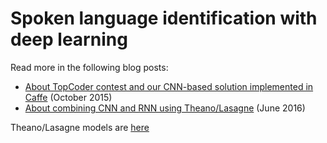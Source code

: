 # Spoken language identification with deep learning

Read more in the following blog posts:

* [About TopCoder contest and our CNN-based solution implemented in Caffe](http://yerevann.github.io/2015/10/11/spoken-language-identification-with-deep-convolutional-networks/) (October 2015)
* [About combining CNN and RNN using Theano/Lasagne](http://yerevann.github.io/2015/10/11/spoken-language-identification-with-deep-convolutional-networks/) (June 2016)

Theano/Lasagne models are [here](/theano)
